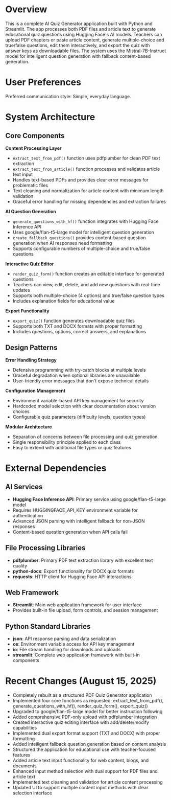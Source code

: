 # Overview

This is a complete AI Quiz Generator application built with Python and Streamlit. The app processes both PDF files and article text to generate educational quiz questions using Hugging Face's AI models. Teachers can upload PDF chapters or paste article content, generate multiple-choice and true/false questions, edit them interactively, and export the quiz with answer keys as downloadable files. The system uses the Mistral-7B-Instruct model for intelligent question generation with fallback content-based generation.

# User Preferences

Preferred communication style: Simple, everyday language.

# System Architecture

## Core Components

**Content Processing Layer**
- `extract_text_from_pdf()` function uses pdfplumber for clean PDF text extraction
- `extract_text_from_article()` function processes and validates article text input
- Handles text-based PDFs and provides clear error messages for problematic files
- Text cleaning and normalization for article content with minimum length validation
- Graceful error handling for missing dependencies and extraction failures

**AI Question Generation**
- `generate_questions_with_hf()` function integrates with Hugging Face Inference API
- Uses google/flan-t5-large model for intelligent question generation
- `create_fallback_questions()` provides content-based question generation when AI responses need formatting
- Supports configurable numbers of multiple-choice and true/false questions

**Interactive Quiz Editor**
- `render_quiz_form()` function creates an editable interface for generated questions
- Teachers can view, edit, delete, and add new questions with real-time updates
- Supports both multiple-choice (4 options) and true/false question types
- Includes explanation fields for educational value

**Export Functionality**
- `export_quiz()` function generates downloadable quiz files
- Supports both TXT and DOCX formats with proper formatting
- Includes questions, options, correct answers, and explanations

## Design Patterns

**Error Handling Strategy**
- Defensive programming with try-catch blocks at multiple levels
- Graceful degradation when optional libraries are unavailable
- User-friendly error messages that don't expose technical details

**Configuration Management**
- Environment variable-based API key management for security
- Hardcoded model selection with clear documentation about version choices
- Configurable quiz parameters (difficulty levels, question types)

**Modular Architecture**
- Separation of concerns between file processing and quiz generation
- Single responsibility principle applied to each class
- Easy to extend with additional file types or quiz features

# External Dependencies

## AI Services
- **Hugging Face Inference API**: Primary service using google/flan-t5-large model
- Requires HUGGINGFACE_API_KEY environment variable for authentication
- Advanced JSON parsing with intelligent fallback for non-JSON responses
- Content-based question generation when API calls fail

## File Processing Libraries
- **pdfplumber**: Primary PDF text extraction library with excellent text quality
- **python-docx**: Export functionality for DOCX quiz formats
- **requests**: HTTP client for Hugging Face API interactions

## Web Framework
- **Streamlit**: Main web application framework for user interface
- Provides built-in file upload, form controls, and session management

## Python Standard Libraries
- **json**: API response parsing and data serialization
- **os**: Environment variable access for API key management
- **io**: File stream handling for downloads and uploads
- **streamlit**: Complete web application framework with built-in components

# Recent Changes (August 15, 2025)

- Completely rebuilt as a structured PDF Quiz Generator application
- Implemented four core functions as requested: extract_text_from_pdf(), generate_questions_with_hf(), render_quiz_form(), export_quiz()
- Upgraded to google/flan-t5-large model for better instruction following
- Added comprehensive PDF-only upload with pdfplumber integration
- Created interactive quiz editing interface with add/delete/modify capabilities
- Implemented dual export format support (TXT and DOCX) with proper formatting
- Added intelligent fallback question generation based on content analysis
- Structured the application for educational use with teacher-focused features
- Added article text input functionality for web content, blogs, and documents
- Enhanced input method selection with dual support for PDF files and article text
- Implemented text cleaning and validation for article content processing
- Updated UI to support multiple content input methods with clear selection interface